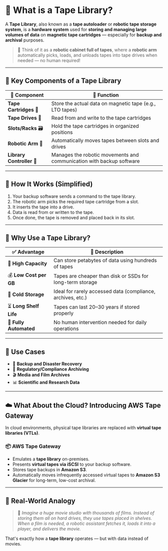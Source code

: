 # 📼 What is a Tape Library?

A **Tape Library**, also known as a **tape autoloader** or **robotic tape storage system**, is a **hardware system** used for **storing and managing large volumes of data** on **magnetic tape cartridges** — especially for **backup and archival** purposes.

> 🧠 Think of it as a **robotic cabinet full of tapes**, where a **robotic arm** automatically picks, loads, and unloads tapes into tape drives when needed — no human required!

---

## 🧩 Key Components of a Tape Library

| 🔧 **Component**          | 📘 **Function**                                                      |
| ------------------------- | -------------------------------------------------------------------- |
| **Tape Cartridges** 📼    | Store the actual data on magnetic tape (e.g., LTO tapes)             |
| **Tape Drives** 🔁        | Read from and write to the tape cartridges                           |
| **Slots/Racks** 🗃️        | Hold the tape cartridges in organized positions                      |
| **Robotic Arm** 🤖        | Automatically moves tapes between slots and drives                   |
| **Library Controller** 🧠 | Manages the robotic movements and communication with backup software |

---

## 🧪 How It Works (Simplified)

1. Your backup software sends a command to the tape library.
2. The robotic arm picks the required tape cartridge from a slot.
3. It inserts the tape into a drive.
4. Data is read from or written to the tape.
5. Once done, the tape is removed and placed back in its slot.

---

## 🎯 Why Use a Tape Library?

| ✅ **Advantage**       | 📌 **Description**                                          |
| ---------------------- | ----------------------------------------------------------- |
| 🏢 **High Capacity**   | Can store petabytes of data using hundreds of tapes         |
| 💰 **Low Cost per GB** | Tapes are cheaper than disk or SSDs for long-term storage   |
| 🧊 **Cold Storage**    | Ideal for rarely accessed data (compliance, archives, etc.) |
| ⏳ **Long Shelf Life** | Tapes can last 20–30 years if stored properly               |
| 🤖 **Fully Automated** | No human intervention needed for daily operations           |

---

## 🔐 Use Cases

- 🔁 **Backup and Disaster Recovery**
- 🧾 **Regulatory/Compliance Archiving**
- 🎬 **Media and Film Archives**
- 📊 **Scientific and Research Data**

---

## ☁️ What About the Cloud? Introducing AWS Tape Gateway

In cloud environments, physical tape libraries are replaced with **virtual tape libraries (VTLs)**.

### 📦 **AWS Tape Gateway**

- Emulates a **tape library** on-premises.
- Presents **virtual tapes via iSCSI** to your backup software.
- Stores tape backups in **Amazon S3**.
- Automatically moves infrequently accessed virtual tapes to **Amazon S3 Glacier** for long-term, low-cost archival.

---

## 📌 Real-World Analogy

> 🎥 _Imagine a huge movie studio with thousands of films. Instead of storing them all on hard drives, they use tapes placed in shelves. When a film is needed, a robotic assistant fetches it, loads it into a player, and delivers the movie._

That's exactly how a **tape library** operates — but with data instead of movies.
